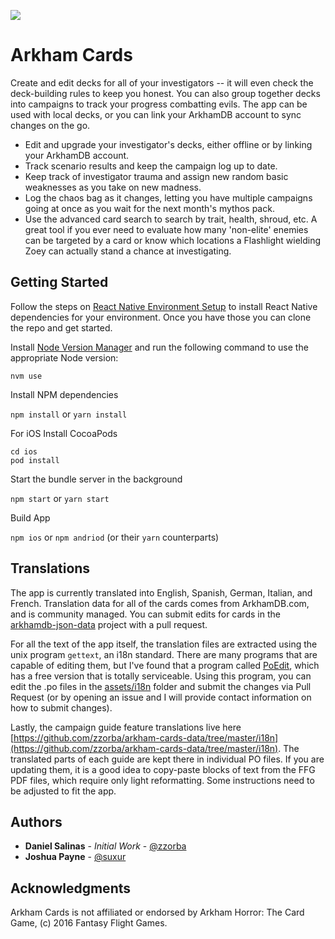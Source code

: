 

![](https://arkhamcards.jlpayne.com/img/icon.png)

# Arkham Cards

Create and edit decks for all of your investigators -- it will even check the deck-building rules to keep you honest. You can also group together decks into campaigns to track your progress combatting evils. The app can be used with local decks, or you can link your ArkhamDB account to sync changes on the go.

* Edit and upgrade your investigator's decks, either offline or by linking your ArkhamDB account.
* Track scenario results and keep the campaign log up to date.
* Keep track of investigator trauma and assign new random basic weaknesses as you take on new madness.
* Log the chaos bag as it changes, letting you have multiple campaigns going at once as you wait for the next month's mythos pack.
* Use the advanced card search to search by trait, health, shroud, etc. A great tool if you ever need to evaluate how many 'non-elite' enemies can be targeted by a card or know which locations a Flashlight wielding Zoey can actually stand a chance at investigating.

## Getting Started

Follow the steps on [React Native Environment Setup](https://reactnative.dev/docs/environment-setup) to install React Native dependencies for your environment. Once you have those you can clone the repo and get started.

Install [Node Version Manager](https://github.com/nvm-sh/nvm) and run the following command to use the appropriate Node version:

`nvm use`

Install NPM dependencies

`npm install` or `yarn install`

For iOS Install CocoaPods

```
cd ios
pod install
```

Start the bundle server in the background

`npm start` or `yarn start`

Build App

`npm ios` or `npm andriod` (or their `yarn` counterparts)

## Translations
The app is currently translated into English, Spanish, German, Italian, and French. Translation data for all of the cards comes from ArkhamDB.com, and is community managed. You can submit edits for cards in the [arkhamdb-json-data](https://github.com/kamalisk/arkhamdb-json-data/) project with a pull request.

For all the text of the app itself, the translation files are extracted using the unix program `gettext`, an i18n standard. There are many programs that are capable of editing them, but I've found that a program called [PoEdit](https://poedit.net/), which has a free version that is totally serviceable. Using this program, you can edit the .po files in the [assets/i18n](https://github.com/zzorba/ArkhamCards/tree/master/assets/i18n) folder and submit the changes via Pull Request (or by opening an issue and I will provide contact information on how to submit changes). 

Lastly, the campaign guide feature translations live here [https://github.com/zzorba/arkham-cards-data/tree/master/i18n](https://github.com/zzorba/arkham-cards-data/tree/master/i18n). The translated parts of each guide are kept there in individual PO files. If you are updating them, it is a good idea to copy-paste blocks of text from the FFG PDF files, which require only light reformatting. Some instructions need to be adjusted to fit the app.

## Authors

* **Daniel Salinas** - _Initial Work_ - [@zzorba](https://github.com/zzorba)
* **Joshua Payne** - [@suxur](https://github.com/suxur)

## Acknowledgments

Arkham Cards is not affiliated or endorsed by Arkham Horror: The Card Game, (c) 2016 Fantasy Flight Games.
